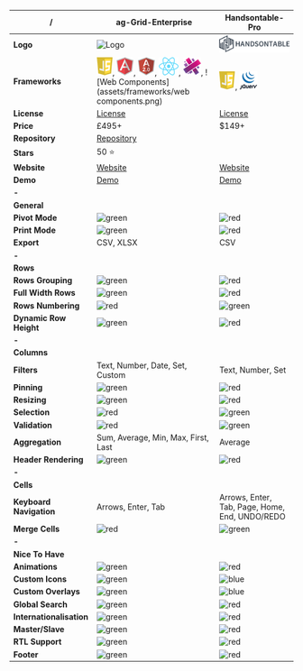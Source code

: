 |**/**|ag-Grid-Enterprise|Handsontable-Pro|
|-----|------------------|----------------|
|**Logo**|![Logo](https://www.ag-grid.com/images/logo.png)|![Logo](https://raw.githubusercontent.com/handsontable/static-files/master/Images/Logo/Handsontable/Handsontable-logo-300-74.png)|
|**Frameworks**|![Javascript](assets/frameworks/javascript.png), ![Angular1](assets/frameworks/angular1.png), ![Angular2](assets/frameworks/angular2.png), ![React](assets/frameworks/react.png), ![Aurelia](assets/frameworks/aurelia.png), ![Web Components](assets/frameworks/web components.png)|![Javascript](assets/frameworks/javascript.png), ![jQuery](assets/frameworks/jquery.png)|
|**License**|[License](https://github.com/ceolter/ag-grid-enterprise/blob/master/LICENSE.md)|[License](https://docs.handsontable.com/0.21.0/tutorial-licensing.html)|
|**Price**|£495+|$149+|
|**Repository**|[Repository](https://github.com/ceolter/ag-grid-enterprise)||
|**Stars**|50 :star:||
|**Website**|[Website](https://www.ag-grid.com/)|[Website](https://handsontable.com/)|
|**Demo**|[Demo](https://www.ag-grid.com/example.php)|[Demo](https://handsontable.com/examples.html)|
|**-**|||
|**General**|||
|**Pivot Mode**|![green](http://placehold.it/20/c5f015/000000?text=+)|![red](http://placehold.it/20/f03c15/000000?text=+)|
|**Print Mode**|![green](http://placehold.it/20/c5f015/000000?text=+)|![red](http://placehold.it/20/f03c15/000000?text=+)|
|**Export**|CSV, XLSX|CSV|
|**-**|||
|**Rows**|||
|**Rows Grouping**|![green](http://placehold.it/20/c5f015/000000?text=+)|![red](http://placehold.it/20/f03c15/000000?text=+)|
|**Full Width Rows**|![green](http://placehold.it/20/c5f015/000000?text=+)|![red](http://placehold.it/20/f03c15/000000?text=+)|
|**Rows Numbering**|![red](http://placehold.it/20/f03c15/000000?text=+)|![green](http://placehold.it/20/c5f015/000000?text=+)|
|**Dynamic Row Height**|![green](http://placehold.it/20/c5f015/000000?text=+)|![red](http://placehold.it/20/f03c15/000000?text=+)|
|**-**|||
|**Columns**|||
|**Filters**|Text, Number, Date, Set, Custom|Text, Number, Set|
|**Pinning**|![green](http://placehold.it/20/c5f015/000000?text=+)|![red](http://placehold.it/20/f03c15/000000?text=+)|
|**Resizing**|![green](http://placehold.it/20/c5f015/000000?text=+)|![red](http://placehold.it/20/f03c15/000000?text=+)|
|**Selection**|![red](http://placehold.it/20/f03c15/000000?text=+)|![green](http://placehold.it/20/c5f015/000000?text=+)|
|**Validation**|![red](http://placehold.it/20/f03c15/000000?text=+)|![green](http://placehold.it/20/c5f015/000000?text=+)|
|**Aggregation**|Sum, Average, Min, Max, First, Last|Average|
|**Header Rendering**|![green](http://placehold.it/20/c5f015/000000?text=+)|![red](http://placehold.it/20/f03c15/000000?text=+)|
|**-**|||
|**Cells**|||
|**Keyboard Navigation**|Arrows, Enter, Tab|Arrows, Enter, Tab, Page, Home, End, UNDO/REDO|
|**Merge Cells**|![red](http://placehold.it/20/f03c15/000000?text=+)|![green](http://placehold.it/20/c5f015/000000?text=+)|
|**-**|||
|**Nice To Have**|||
|**Animations**|![green](http://placehold.it/20/c5f015/000000?text=+)|![red](http://placehold.it/20/f03c15/000000?text=+)|
|**Custom Icons**|![green](http://placehold.it/20/c5f015/000000?text=+)|![blue](http://placehold.it/20/1589F0/000000?text=+)|
|**Custom Overlays**|![green](http://placehold.it/20/c5f015/000000?text=+)|![blue](http://placehold.it/20/1589F0/000000?text=+)|
|**Global Search**|![green](http://placehold.it/20/c5f015/000000?text=+)|![red](http://placehold.it/20/f03c15/000000?text=+)|
|**Internationalisation**|![green](http://placehold.it/20/c5f015/000000?text=+)|![red](http://placehold.it/20/f03c15/000000?text=+)|
|**Master/Slave**|![green](http://placehold.it/20/c5f015/000000?text=+)|![red](http://placehold.it/20/f03c15/000000?text=+)|
|**RTL Support**|![green](http://placehold.it/20/c5f015/000000?text=+)|![red](http://placehold.it/20/f03c15/000000?text=+)|
|**Footer**|![green](http://placehold.it/20/c5f015/000000?text=+)|![red](http://placehold.it/20/f03c15/000000?text=+)|